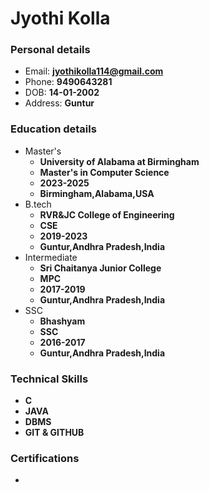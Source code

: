 # Jyothi Kolla
### Personal details
- Email: **jyothikolla114@gmail.com**
- Phone: **9490643281**
- DOB: **14-01-2002**
- Address: **Guntur**
### Education details
- Master's
  - **University of Alabama at Birmingham**
  - **Master's in Computer Science**
  - **2023-2025**
  - **Birmingham,Alabama,USA**
- B.tech
  - **RVR&JC College of Engineering**
  - **CSE**
  - **2019-2023**
  - **Guntur,Andhra Pradesh,India**
- Intermediate
  - **Sri Chaitanya Junior College**
  - **MPC**
  - **2017-2019**
  - **Guntur,Andhra Pradesh,India**
- SSC
  - **Bhashyam**
  - **SSC**
  - **2016-2017**
  - **Guntur,Andhra Pradesh,India**
### Technical Skills
- **C**
- **JAVA**
- **DBMS**
- **GIT & GITHUB**
### Certifications
-  
